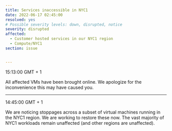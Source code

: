 ```yaml
---
title: Services inaccessible in NYC1
date: 2022-06-17 02:45:00
resolved: yes
# Possible severity levels: down, disrupted, notice
severity: disrupted
affected:
  - Customer hosted services in our NYC1 region
  - Compute/NYC1
section: issue


---
```


15:13:00 GMT + 1

All affected VMs have been brought online. We apologize for the inconvenience this may have caused you.

---

14:45:00 GMT + 1

We are noticing stoppages across a subset of virtual machines running in the NYC1 region. We are working to restore these now. The vast majority of NYC1 workloads remain unaffected (and other regions are unaffected).
